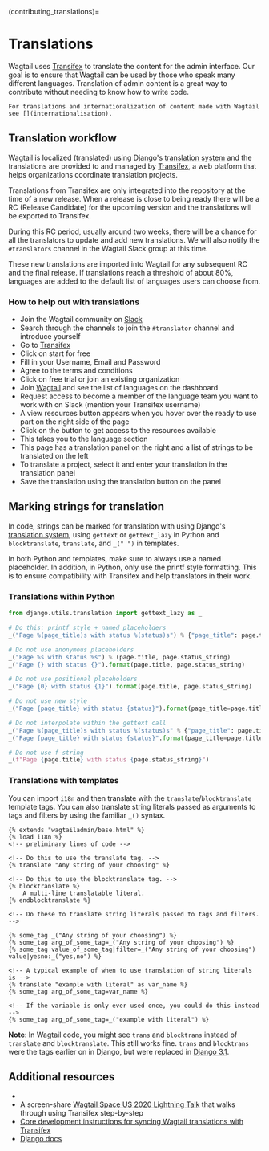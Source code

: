 (contributing_translations)=

# Translations

Wagtail uses [Transifex](https://www.transifex.com/) to translate the content for the admin interface. Our goal is to ensure that Wagtail can be used by those who speak many different languages. Translation of admin content is a great way to contribute without needing to know how to write code.

```{note}
For translations and internationalization of content made with Wagtail see [](internationalisation).
```

## Translation workflow

Wagtail is localized (translated) using Django's [translation system](inv:django#topics/i18n/translation) and the translations are provided to and managed by [Transifex](https://www.transifex.com/), a web platform that helps organizations coordinate translation projects.

Translations from Transifex are only integrated into the repository at the time of a new release. When a release is close to being ready there will be a RC (Release Candidate) for the upcoming version and the translations will be exported to Transifex.

During this RC period, usually around two weeks, there will be a chance for all the translators to update and add new translations. We will also notify the `#translators` channel in the Wagtail Slack group at this time.

These new translations are imported into Wagtail for any subsequent RC and the final release. If translations reach a threshold of about 80%, languages are added to the default list of languages users can choose from.

### How to help out with translations

-   Join the Wagtail community on [Slack](https://wagtail.org/slack/)
-   Search through the channels to join the `#translator` channel and introduce yourself
-   Go to [Transifex](https://www.transifex.com/)
-   Click on start for free
-   Fill in your Username, Email and Password
-   Agree to the terms and conditions
-   Click on free trial or join an existing organization
-   Join [Wagtail](https://app.transifex.com/torchbox/wagtail/dashboard/) and see the list of languages on the dashboard
-   Request access to become a member of the language team you want to work with on Slack (mention your Transifex username)
-   A view resources button appears when you hover over the ready to use part on the right side of the page
-   Click on the button to get access to the resources available
-   This takes you to the language section
-   This page has a translation panel on the right and a list of strings to be translated on the left
-   To translate a project, select it and enter your translation in the translation panel
-   Save the translation using the translation button on the panel

## Marking strings for translation

In code, strings can be marked for translation with using Django's [translation system](inv:django#topics/i18n/translation), using `gettext` or `gettext_lazy` in Python and `blocktranslate`, `translate`, and `_(" ")` in templates.

In both Python and templates, make sure to always use a named placeholder. In addition, in Python, only use the printf style formatting. This is to ensure compatibility with Transifex and help translators in their work.

### Translations within Python

```python
from django.utils.translation import gettext_lazy as _

# Do this: printf style + named placeholders
_("Page %(page_title)s with status %(status)s") % {"page_title": page.title, "status": page.status_string}

# Do not use anonymous placeholders
_("Page %s with status %s") % (page.title, page.status_string)
_("Page {} with status {}").format(page.title, page.status_string)

# Do not use positional placeholders
_("Page {0} with status {1}").format(page.title, page.status_string)

# Do not use new style
_("Page {page_title} with status {status}").format(page_title=page.title, status=page.status_string)

# Do not interpolate within the gettext call
_("Page %(page_title)s with status %(status)s" % {"page_title": page.title, "status": page.status_string})
_("Page {page_title} with status {status}".format(page_title=page.title, status=page.status_string))

# Do not use f-string
_(f"Page {page.title} with status {page.status_string}")
```

### Translations with templates

You can import `i18n` and then translate with the `translate`/`blocktranslate` template tags. You can also translate string literals passed as arguments to tags and filters by using the familiar `_()` syntax.

```html+django
{% extends "wagtailadmin/base.html" %}
{% load i18n %}
<!-- preliminary lines of code -->

<!-- Do this to use the translate tag. -->
{% translate "Any string of your choosing" %}

<!-- Do this to use the blocktranslate tag. -->
{% blocktranslate %}
    A multi-line translatable literal.
{% endblocktranslate %}

<!-- Do these to translate string literals passed to tags and filters. -->

{% some_tag _("Any string of your choosing") %}
{% some_tag arg_of_some_tag=_("Any string of your choosing") %}
{% some_tag value_of_some_tag|filter=_("Any string of your choosing") value|yesno:_("yes,no") %}

<!-- A typical example of when to use translation of string literals is -->
{% translate "example with literal" as var_name %}
{% some_tag arg_of_some_tag=var_name %}

<!-- If the variable is only ever used once, you could do this instead -->
{% some_tag arg_of_some_tag=_("example with literal") %}
```

**Note**: In Wagtail code, you might see `trans` and `blocktrans` instead of `translate` and `blocktranslate`.
This still works fine. `trans` and `blocktrans` were the tags earlier on in Django, but were replaced in [Django 3.1](https://docs.djangoproject.com/en/3.1/topics/i18n/translation/#translate-template-tag).

## Additional resources

-   [](inv:django#topics/i18n/translation)
-   A screen-share [Wagtail Space US 2020 Lightning Talk](https://www.youtube.com/watch?v=sLI_AuOMUQw&t=17s) that walks through using Transifex step-by-step
-   [Core development instructions for syncing Wagtail translations with Transifex](https://github.com/wagtail/wagtail/wiki/Managing-Wagtail-translations)
-   [Django docs](inv:django#topics/i18n/translation)
